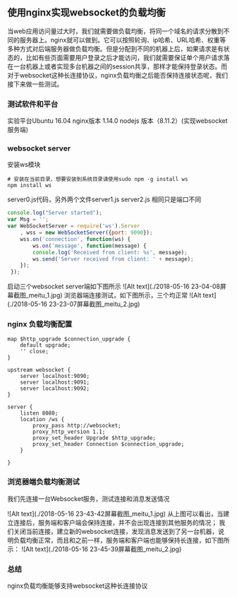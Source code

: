 ## 使用nginx实现websocket的负载均衡

当web应用访问量过大时，我们就需要做负载均衡，将同一个域名的请求分散到不同的服务器上。nginx就可以做到。它可以按照轮询、ip哈希、URL哈希、权重等多种方式对后端服务器做负载均衡。但是分配到不同的机器上后，如果请求是有状态的，比如有些页面需要用户登录之后才能访问，我们就需要保证单个用户请求落在一台机器上或者实现多台机器之间的session共享，那样才能保持登录状态。而对于websocket这种长连接协议，nginx负载均衡之后能否保持连接状态呢，我们接下来做一些测试。

### 测试软件和平台
实验平台Ubuntu 16.04
nginx版本 1.14.0
nodejs 版本（8.11.2）(实现websocket服务端)

### websocket server
安装ws模块
```
# 安装在当前目录，想要安装到系统目录请使用sudo npm -g install ws
npm install ws
```
server0.js代码，另外两个文件server1.js server2.js 相同只是端口不同
```js
console.log("Server started");
var Msg = '';
var WebSocketServer = require('ws').Server
    , wss = new WebSocketServer({port: 9090});
    wss.on('connection', function(ws) {
        ws.on('message', function(message) {
        console.log('Received from client: %s', message);
        ws.send('Server received from client: ' + message);
    });
 });
```
启动三个websocket server端如下图所示
![Alt text](./2018-05-16 23-04-08屏幕截图_meitu_1.jpg)
浏览器端连接测试，如下图所示，三个均正常
![Alt text](./2018-05-16 23-23-07屏幕截图_meitu_2.jpg)

### nginx 负载均衡配置
```
map $http_upgrade $connection_upgrade {
    default upgrade;
    '' close;
}

upstream websocket {
    server localhost:9090;
    server localhost:9091;
    server localhost:9092;
}

server {
    listen 8080;
    location /ws {
        proxy_pass http://websocket;
        proxy_http_version 1.1;
        proxy_set_header Upgrade $http_upgrade;
        proxy_set_header Connection $connection_upgrade;
    }

}
```
### 浏览器端负载均衡测试
我们先连接一台Websocket服务，测试连接和消息发送情况

![Alt text](./2018-05-16 23-43-42屏幕截图_meitu_1.jpg)
从上图可以看出，当建立连接后，服务端和客户端会保持连接，并不会出现连接到其他服务的情况；
我们关闭当前连接，建立新的websocket连接，发现消息发送到了另一台机器，说明负载均衡正常，而且和之前一样，服务端和客户端也能够保持长连接，如下图所示：
![Alt text](./2018-05-16 23-45-39屏幕截图_meitu_2.jpg)

### 总结
nginx负载均衡能够支持websocket这种长连接协议